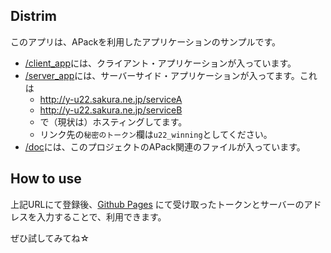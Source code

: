 ## Distrim
このアプリは、APackを利用したアプリケーションのサンプルです。

- [/client_app](./client_app)には、クライアント・アプリケーションが入っています。
- [/server_app](./server_app)には、サーバーサイド・アプリケーションが入ってます。これは
  - http://y-u22.sakura.ne.jp/serviceA
  - http://y-u22.sakura.ne.jp/serviceB
  - で（現状は）ホスティングしてます。
  - リンク先の`秘密のトークン`欄は`u22_winning`としてください。
- [/doc](./doc)には、このプロジェクトのAPack関連のファイルが入っています。


## How to use
上記URLにて登録後、[Github Pages](https://0x79756b69.github.io/apack_static/client_app)
にて受け取ったトークンとサーバーのアドレスを入力することで、利用できます。

ぜひ試してみてね☆

<!-- リンク切れに注意。  -->